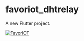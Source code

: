 # favoriot_dhtrelay

A new Flutter project.

[![FavorIOT](https://img.youtube.com/vi/YOUTUBE_VIDEO_ID_HERE/0.jpg)](https://www.youtube.com/watch?vv=66Bt_Bq3hAw)


